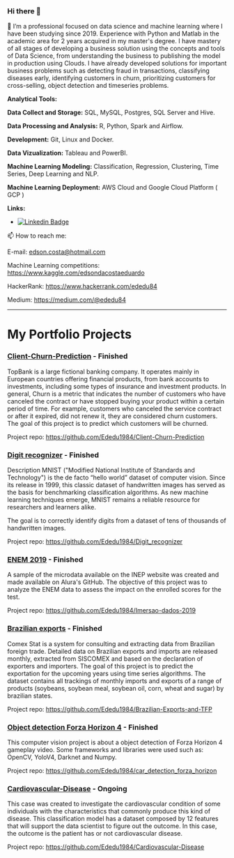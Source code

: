 ### Hi there 👋


🔭 I’m a professional focused on data science and machine learning where I have been studying since 2019. Experience with Python and Matlab in the academic area for 2 years acquired in my master's degree.
I have mastery of all stages of developing a business solution using the concepts and tools of Data Science, from understanding the business to publishing the model in production using Clouds.
I have already developed solutions for important business problems such as detecting fraud in transactions, classifying diseases early, identifying customers in churn, prioritizing customers for cross-selling, object detection and timeseries problems.


**Analytical Tools:**

**Data Collect and Storage:** SQL, MySQL, Postgres, SQL Server and Hive.

**Data Processing and Analysis:** R, Python, Spark and Airflow.

**Development:** Git, Linux and Docker. 

**Data Vizualization:** Tableau and PowerBI.

**Machine Learning Modeling:** Classification, Regression, Clustering, Time Series, Deep Learning and NLP. 

**Machine Learning Deployment:** AWS Cloud and Google Cloud Platform ( GCP )  


**Links:**
* [![Linkedin Badge](https://img.shields.io/badge/-LinkedIn-blue?style=flat&logo=LinkedIn&logoColor=white)](https://www.linkedin.com/in/edson-da-costa-eduardo-20315625/)


📫 How to reach me: 

E-mail: edson.costa@hotmail.com

Machine Learning competitions: https://www.kaggle.com/edsondacostaeduardo

HackerRank: https://www.hackerrank.com/ededu84

Medium: https://medium.com/@ededu84 

---

# My Portfolio Projects


### [Client-Churn-Prediction](https://github.com/Ededu1984/Client-Churn-Prediction) - Finished

TopBank is a large fictional banking company. It operates mainly in European countries offering financial products, from bank accounts to investments, including some types of insurance and investment products.
In general, Churn is a metric that indicates the number of customers who have canceled the contract or have stopped buying your product within a certain period of time. For example, customers who canceled the service contract or after it expired, did not renew it, they are considered churn customers.
The goal of this project is to predict which customers will be churned.

Project repo: https://github.com/Ededu1984/Client-Churn-Prediction

### [Digit recognizer](https://github.com/Ededu1984/Digit_recognizer) - Finished

Description
MNIST ("Modified National Institute of Standards and Technology") is the de facto “hello world” dataset of computer vision. Since its release in 1999, this classic dataset of handwritten images has served as the basis for benchmarking classification algorithms. As new machine learning techniques emerge, MNIST remains a reliable resource for researchers and learners alike.

The goal is to correctly identify digits from a dataset of tens of thousands of handwritten images.

Project repo: https://github.com/Ededu1984/Digit_recognizer

### [ENEM 2019](https://github.com/Ededu1984/Imersao-dados-2019) - Finished

A sample of the microdata available on the INEP website was created and made available on Alura's GitHub. The objective of this 
project was to analyze the ENEM data to assess the impact on the enrolled scores for the test.

Project repo: https://github.com/Ededu1984/Imersao-dados-2019

### [Brazilian exports](https://github.com/Ededu1984/Brazilian-Exports-and-TFP) - Finished

Comex Stat is a system for consulting and extracting data from Brazilian foreign trade. Detailed data on Brazilian exports and imports are released monthly, extracted from SISCOMEX and based on the declaration of exporters and importers. 
The goal of this project is to predict the exportation for the upcoming years using time series algorithms.
The dataset contains all trackings of monthly imports and exports of a range of products (soybeans, soybean meal, soybean oil, corn, wheat and sugar) by brazilian states.

Project repo: https://github.com/Ededu1984/Brazilian-Exports-and-TFP

### [Object detection Forza Horizon 4](https://github.com/Ededu1984/car_detection_forza_horizon) - Finished

This computer vision project is about a object detection of Forza Horizon 4 gameplay video. Some frameworks and libraries 
were used such as: OpenCV, YoloV4, Darknet and Numpy. 

Project repo: https://github.com/Ededu1984/car_detection_forza_horizon

### [Cardiovascular-Disease](https://github.com/Ededu1984/Cardiovascular-Disease) - Ongoing


This case was created to investigate the cardiovascular condition of some individuals with the characteristics that commonly produce this kind of disease. This classification model has a dataset composed by 12 features that will 
support the data scientist to figure out the outcome. In this case, the outcome is the patient has or not cardiovascular disease.

Project repo: https://github.com/Ededu1984/Cardiovascular-Disease
